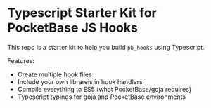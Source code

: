 # Typescript Starter Kit for PocketBase JS Hooks

This repo is a starter kit to help you build `pb_hooks` using Typescript.

Features:

- Create multiple hook files
- Include your own librareis in hook handlers
- Compile everything to ES5 (what PocketBase/goja requires)
- Typescript typings for goja and PocketBase environments
